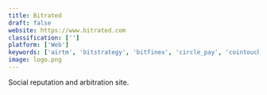 ```yaml
---
title: Bitrated
draft: false 
website: https://www.bitrated.com
classification: ['']
platform: ['Web']
keywords: ['airtm', 'bitstrategy', 'bitfinex', 'circle_pay', 'cointouch', 'kraken', 'localmonero', 'uphold', 'wex']
image: logo.png
---
```

Social reputation and arbitration site.